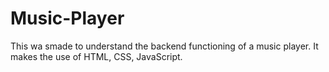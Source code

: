 # Music-Player
This wa smade to understand the backend functioning of a music player. It makes the use of HTML, CSS, JavaScript.
